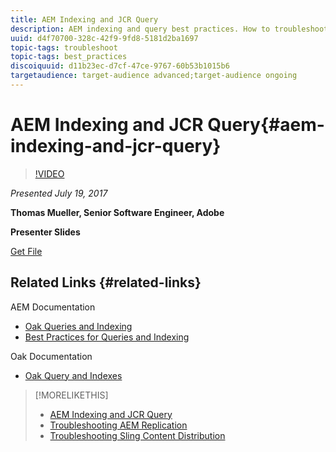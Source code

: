 ```yaml
---
title: AEM Indexing and JCR Query
description: AEM indexing and query best practices. How to troubleshoot query problems in AEM, and how to configure and manage indexes.
uuid: d4f70700-328c-42f9-9fd8-5181d2ba1697
topic-tags: troubleshoot
topic-tags: best_practices
discoiquuid: d11b23ec-d7cf-47ce-9767-60b53b1015b6
targetaudience: target-audience advanced;target-audience ongoing
---
```


# AEM Indexing and JCR Query{#aem-indexing-and-jcr-query}

>[!VIDEO](https://video.tv.adobe.com/v/19133/?quality=9)

*Presented July 19, 2017*

**Thomas Mueller, Senior Software Engineer, Adobe**

**Presenter Slides**

[Get File](assets/aem-gems-aem-indexing-and-jcr-query.pdf)

## Related Links {#related-links}

AEM Documentation

* [Oak Queries and Indexing](https://docs.adobe.com/docs/en/aem/6-3/deploy/platform/queries-and-indexing.html)
* [Best Practices for Queries and Indexing](https://docs.adobe.com/docs/en/aem/6-3/deploy/best-practices/best-practices-for-queries-and-indexing.html)

Oak Documentation

* [Oak Query and Indexes](https://jackrabbit.apache.org/oak/docs/query/query.html)

<!--
[Get back to the Overview](https://helpx.adobe.com/experience-manager/kt/eseminars/gems/aem-index.html)
-->

>[!MORELIKETHIS]
>
>* [AEM Indexing and JCR Query](aem-indexing-jcr-query.md)
>* [Troubleshooting AEM Replication](aem-troubleshooting-aem-replication.md)
>* [Troubleshooting Sling Content Distribution](aem-troubleshooting-sling.md)
<!-- 
>* linking to helpx, removed for now [Adobe Experience Manager: AEM 6.x Maintenance Tasks](https://helpx.adobe.com/experience-manager/kt/eseminars/ccoo-aem-Aug-register.html)
-->